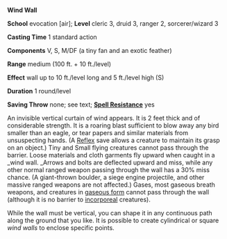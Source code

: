  **Wind Wall**

**School** evocation [air]; **Level** cleric 3, druid 3, ranger 2, sorcerer/wizard 3

**Casting Time** 1 standard action

**Components** V, S, M/DF (a tiny fan and an exotic feather)

**Range** medium (100 ft. + 10 ft./level)

**Effect** wall up to 10 ft./level long and 5 ft./level high (S)

**Duration** 1 round/level

**Saving Throw** none; see text; **[Spell Resistance](../glossary.html#_spell-resistance)** yes

An invisible vertical curtain of wind appears. It is 2 feet thick and of considerable strength. It is a roaring blast sufficient to blow away any bird smaller than an eagle, or tear papers and similar materials from unsuspecting hands. (A [Reflex](../combat.html#_reflex) save allows a creature to maintain its grasp on an object.) Tiny and Small flying creatures cannot pass through the barrier. Loose materials and cloth garments fly upward when caught in a _wind wall. _Arrows and bolts are deflected upward and miss, while any other normal ranged weapon passing through the wall has a 30% miss chance. (A giant-thrown boulder, a siege engine projectile, and other massive ranged weapons are not affected.) Gases, most gaseous breath weapons, and creatures in [gaseous form](gaseousForm.html#_gaseous-form) cannot pass through the wall (although it is no barrier to [incorporeal](../glossary.html#_incorporeal) creatures).

While the wall must be vertical, you can shape it in any continuous path along the ground that you like. It is possible to create cylindrical or square _wind walls_ to enclose specific points.

